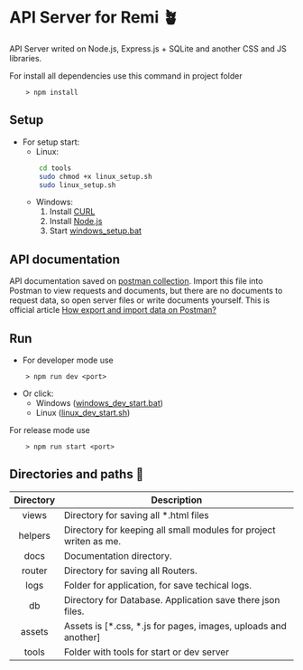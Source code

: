 
# API Server for Remi 🪴
API Server writed on Node.js, Express.js + SQLite and another CSS and JS libraries.

For install all dependencies use this command in project folder
```
    > npm install
```

## Setup
- For setup start:
    - Linux: 
    ```bash
        cd tools
        sudo chmod +x linux_setup.sh
        sudo linux_setup.sh
    ```
    - Windows:
        1. Install [CURL](https://curl.se/download.html)
        2. Install [Node.js](https://nodejs.org/)
        3. Start [windows_setup.bat](./tools/windows_setup.bat)

## API documentation
API documentation saved on [postman collection](./docs/remi.server.postman_collection.json). Import this file into Postman to view requests and documents, but there are no documents to request data, so open server files or write documents yourself. This is official article [How export and import data on Postman?](https://learning.postman.com/docs/getting-started/importing-and-exporting-data/) 

## Run 
- For developer mode use
```
    > npm run dev <port>
```
- Or click:
    - Windows ([windows_dev_start.bat](./tools/windows_dev_start.bat))
    - Linux ([linux_dev_start.sh](./tools/linux_dev_start.sh))

For release mode use
```
    > npm run start <port>
```

## Directories and paths 📂

| Directory | Description                                                       |
|:---------:|-------------------------------------------------------------------|
|   views   | Directory for saving all *.html files                             |
|  helpers  | Directory for keeping all small modules for project writen as me. |
|    docs   | Documentation directory.                                          |
|   router  | Directory for saving all Routers.                                 |
|    logs   | Folder for application, for save techical logs.                   |
|     db    | Directory for Database. Application save there json files.        |
|   assets  | Assets is [*.css, *.js for pages, images, uploads and another]    |
|   tools   | Folder with tools for start or dev server                         |

